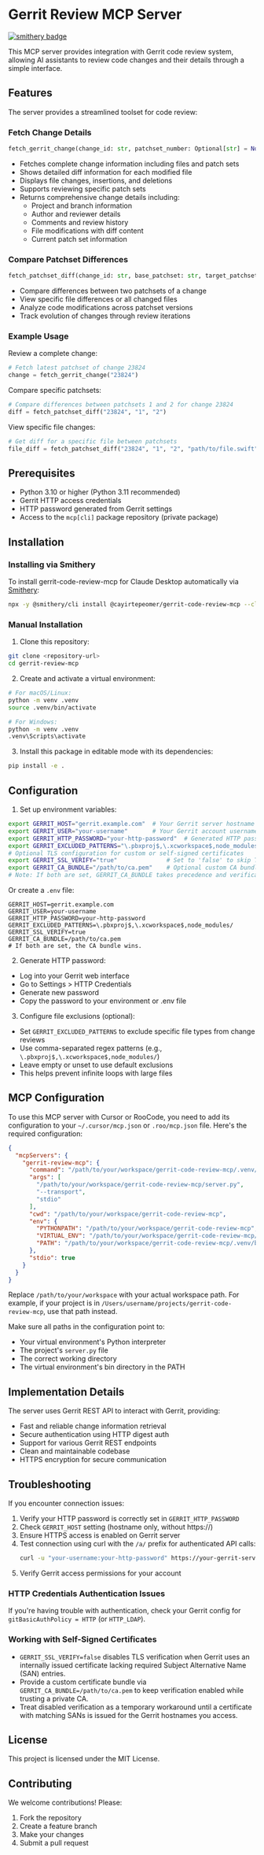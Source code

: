 # Gerrit Review MCP Server

[![smithery badge](https://smithery.ai/badge/@cayirtepeomer/gerrit-code-review-mcp)](https://smithery.ai/server/@cayirtepeomer/gerrit-code-review-mcp)

This MCP server provides integration with Gerrit code review system, allowing AI assistants to review code changes and their details through a simple interface.

## Features

The server provides a streamlined toolset for code review:

### Fetch Change Details
```python
fetch_gerrit_change(change_id: str, patchset_number: Optional[str] = None)
```
- Fetches complete change information including files and patch sets
- Shows detailed diff information for each modified file
- Displays file changes, insertions, and deletions
- Supports reviewing specific patch sets
- Returns comprehensive change details including:
  - Project and branch information
  - Author and reviewer details
  - Comments and review history
  - File modifications with diff content
  - Current patch set information

### Compare Patchset Differences
```python
fetch_patchset_diff(change_id: str, base_patchset: str, target_patchset: str, file_path: Optional[str] = None)
```
- Compare differences between two patchsets of a change
- View specific file differences or all changed files
- Analyze code modifications across patchset versions
- Track evolution of changes through review iterations

### Example Usage

Review a complete change:
```python
# Fetch latest patchset of change 23824
change = fetch_gerrit_change("23824")
```

Compare specific patchsets:
```python
# Compare differences between patchsets 1 and 2 for change 23824
diff = fetch_patchset_diff("23824", "1", "2")
```

View specific file changes:
```python
# Get diff for a specific file between patchsets
file_diff = fetch_patchset_diff("23824", "1", "2", "path/to/file.swift")
```

## Prerequisites

- Python 3.10 or higher (Python 3.11 recommended)
- Gerrit HTTP access credentials
- HTTP password generated from Gerrit settings
- Access to the `mcp[cli]` package repository (private package)

## Installation

### Installing via Smithery

To install gerrit-code-review-mcp for Claude Desktop automatically via [Smithery](https://smithery.ai/server/@cayirtepeomer/gerrit-code-review-mcp):

```bash
npx -y @smithery/cli install @cayirtepeomer/gerrit-code-review-mcp --client claude
```

### Manual Installation
1. Clone this repository:
```bash
git clone <repository-url>
cd gerrit-review-mcp
```

2. Create and activate a virtual environment:
```bash
# For macOS/Linux:
python -m venv .venv
source .venv/bin/activate

# For Windows:
python -m venv .venv
.venv\Scripts\activate
```

3. Install this package in editable mode with its dependencies:
```bash
pip install -e .
```

## Configuration

1. Set up environment variables:
```bash
export GERRIT_HOST="gerrit.example.com"  # Your Gerrit server hostname (without https://)
export GERRIT_USER="your-username"       # Your Gerrit account username
export GERRIT_HTTP_PASSWORD="your-http-password"  # Generated HTTP password from Gerrit Settings > HTTP Credentials
export GERRIT_EXCLUDED_PATTERNS="\.pbxproj$,\.xcworkspace$,node_modules/"  # Optional: regex patterns for files to exclude from reviews
# Optional TLS configuration for custom or self-signed certificates
export GERRIT_SSL_VERIFY="true"              # Set to 'false' to skip TLS verification in constrained environments
export GERRIT_CA_BUNDLE="/path/to/ca.pem"    # Optional custom CA bundle path used when verification stays enabled
# Note: If both are set, GERRIT_CA_BUNDLE takes precedence and verification stays enabled using that bundle.
```

Or create a `.env` file:
```
GERRIT_HOST=gerrit.example.com
GERRIT_USER=your-username
GERRIT_HTTP_PASSWORD=your-http-password
GERRIT_EXCLUDED_PATTERNS=\.pbxproj$,\.xcworkspace$,node_modules/
GERRIT_SSL_VERIFY=true
GERRIT_CA_BUNDLE=/path/to/ca.pem
# If both are set, the CA bundle wins.
```

2. Generate HTTP password:
- Log into your Gerrit web interface
- Go to Settings > HTTP Credentials
- Generate new password
- Copy the password to your environment or .env file

3. Configure file exclusions (optional):
- Set `GERRIT_EXCLUDED_PATTERNS` to exclude specific file types from change reviews
- Use comma-separated regex patterns (e.g., `\.pbxproj$,\.xcworkspace$,node_modules/`)
- Leave empty or unset to use default exclusions
- This helps prevent infinite loops with large files

## MCP Configuration

To use this MCP server with Cursor or RooCode, you need to add its configuration to your `~/.cursor/mcp.json` or `.roo/mcp.json` file. Here's the required configuration:

```json
{
  "mcpServers": {
    "gerrit-review-mcp": {
      "command": "/path/to/your/workspace/gerrit-code-review-mcp/.venv/bin/python",
      "args": [
        "/path/to/your/workspace/gerrit-code-review-mcp/server.py",
        "--transport",
        "stdio"
      ],
      "cwd": "/path/to/your/workspace/gerrit-code-review-mcp",
      "env": {
        "PYTHONPATH": "/path/to/your/workspace/gerrit-code-review-mcp",
        "VIRTUAL_ENV": "/path/to/your/workspace/gerrit-code-review-mcp/.venv",
        "PATH": "/path/to/your/workspace/gerrit-code-review-mcp/.venv/bin:/usr/local/bin:/usr/bin:/bin"
      },
      "stdio": true
    }
  }
}
```

Replace `/path/to/your/workspace` with your actual workspace path. For example, if your project is in `/Users/username/projects/gerrit-code-review-mcp`, use that path instead.

Make sure all paths in the configuration point to:
- Your virtual environment's Python interpreter
- The project's `server.py` file
- The correct working directory
- The virtual environment's bin directory in the PATH

## Implementation Details

The server uses Gerrit REST API to interact with Gerrit, providing:
- Fast and reliable change information retrieval
- Secure authentication using HTTP digest auth
- Support for various Gerrit REST endpoints
- Clean and maintainable codebase
- HTTPS encryption for secure communication

## Troubleshooting

If you encounter connection issues:
1. Verify your HTTP password is correctly set in `GERRIT_HTTP_PASSWORD`
2. Check `GERRIT_HOST` setting (hostname only, without https://)
3. Ensure HTTPS access is enabled on Gerrit server
4. Test connection using curl with the `/a/` prefix for authenticated API calls:
   ```bash
   curl -u "your-username:your-http-password" https://your-gerrit-server.com/a/changes/?q=status:open
   ```
5. Verify Gerrit access permissions for your account

### HTTP Credentials Authentication Issues

If you're having trouble with authentication, check your Gerrit config for `gitBasicAuthPolicy = HTTP` (or `HTTP_LDAP`).

### Working with Self-Signed Certificates

- `GERRIT_SSL_VERIFY=false` disables TLS verification when Gerrit uses an internally issued certificate lacking required Subject Alternative Name (SAN) entries.
- Provide a custom certificate bundle via `GERRIT_CA_BUNDLE=/path/to/ca.pem` to keep verification enabled while trusting a private CA.
- Treat disabled verification as a temporary workaround until a certificate with matching SANs is issued for the Gerrit hostnames you access.

## License

This project is licensed under the MIT License.

## Contributing

We welcome contributions! Please:

1. Fork the repository
2. Create a feature branch
3. Make your changes
4. Submit a pull request
